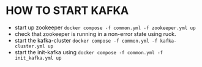 # HOW TO START KAFKA
- start up zookeeper `docker compose -f common.yml -f zookeeper.yml up`
- check that zookeeper is running in a non-error state using ruok.
- start the kafka-cluster `docker compose -f common.yml -f kafka-cluster.yml up`
- start the init-kafka using `docker compose -f common.yml -f init_kafka.yml up`